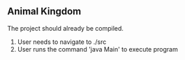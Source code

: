 ## Animal Kingdom
The project should already be compiled.
1. User needs to navigate to ./src
2. User runs the command 'java Main' to execute program
